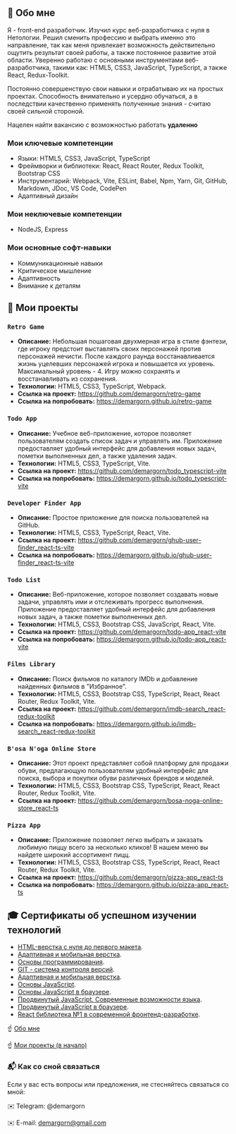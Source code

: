 ##  👋 Обо мне 

Я - front-end разработчик. Изучил курс веб-разработчика с нуля в Нетологии. Решил сменить профессию и выбрать именно это направление, так как меня привлекает возможность действительно ощутить результат своей работы, а также постоянное развитие этой области. Уверенно работаю с основными инструментами веб-разработчика, такими как: HTML5, CSS3, JavaScript, TypeScript, а также React, Redux-Toolkit.

Постоянно совершенствую свои навыки и отрабатываю их на простых проектах. Способность внимательно и усердно обучаться, а в последствии качественно применять полученные знания - считаю своей сильной стороной. 

Нацелен найти вакансию с возможностью работать **удаленно**

### Мои ключевые компетенции

* Языки: HTML5, CSS3, JavaScript, TypeScript
* Фреймворки и библиотеки: React, React Router, Redux Toolkit, Bootstrap CSS
* Инструментарий: Webpack, Vite, ESLint, Babel, Npm, Yarn, Git, GitHub, Markdown, JDoc, VS Code, CodePen
* Адаптивный дизайн

 ### Мои неключевые компетенции
* NodeJS, Express

### Мои основные софт-навыки
* Коммуникационные навыки
* Критическое мышление
* Адаптивность
* Внимание к деталям


## 💼 Мои проекты

### `Retro Game`
- **Описание:** Небольшая пошаговая двухмерная игра в стиле фэнтези, где игроку предстоит выставлять своих персонажей против персонажей нечисти. После каждого раунда восстанавливается жизнь уцелевших персонажей игрока и повышается их уровень. Максимальный уровень - 4. Игру можно сохранять и восстанавливать из сохранения.
- **Технологии:** HTML5, CSS3, TypeScript, Webpack.
- **Ссылка на проект:** https://github.com/demargorn/retro-game
- **Ссылка на попробовать:** https://demargorn.github.io/retro-game

### `Todo App`
- **Описание:** Учебное веб-приложение, которое позволяет пользователям создать список задач и управлять им. Приложение предоставляет удобный интерфейс для добавления новых задач, пометки выполненных дел, а также удаления задач.
- **Технологии:** HTML5, CSS3, TypeScript, Vite.
- **Ссылка на проект:** https://github.com/demargorn/todo_typescript-vite
- **Ссылка на попробовать:** https://demargorn.github.io/todo_typescript-vite

### `Developer Finder App`
- **Описание:** Простое приложение для поиска пользователей на GitHub.
- **Технологии:** HTML5, CSS3, TypeScript, React, Vite.
- **Ссылка на проект:** https://github.com/demargorn/ghub-user-finder_react-ts-vite
- **Ссылка на попробовать:** https://demargorn.github.io/ghub-user-finder_react-ts-vite

### `Todo List`
- **Описание:** Веб-приложение, которое позволяет создавать новые задачи, управлять ими и отслеживать прогресс выполнения. Приложение предоставляет удобный интерфейс для добавления новых задач, а также пометки выполненных дел.
- **Технологии:** HTML5, CSS3, Bootstrap CSS, JavaScript, React, Vite.
- **Ссылка на проект:** https://github.com/demargorn/todo-app_react-vite
- **Ссылка на попробовать:** https://demargorn.github.io/todo-app_react-vite

### `Films Library`
- **Описание:** Поиск фильмов по каталогу IMDb и добавление найденных фильмов в "Избранное".
- **Технологии:** HTML5, CSS3, Bootstrap CSS, TypeScript, React, React Router, Redux Toolkit, Vite.
- **Ссылка на проект:** https://github.com/demargorn/imdb-search_react-redux-toolkit
- **Ссылка на попробовать:** https://demargorn.github.io/imdb-search_react-redux-toolkit
  
### `B'osa N'oga Online Store`
- **Описание:** Этот проект представляет собой платформу для продажи обуви, предлагающую пользователям удобный интерфейс для поиска, выбора и покупки обуви различных брендов и моделей.
- **Технологии:** HTML5, CSS3, Bootstrap CSS, TypeScript, React, React Router, Redux Toolkit, Vite.
- **Ссылка на проект:** https://github.com/demargorn/bosa-noga-online-store_react-ts

### `Pizza App`
- **Описание:** Приложение позволяет легко выбрать и заказать любимую пиццу всего за несколько кликов! В нашем меню вы найдете широкий ассортимент пицц.
- **Технологии:** HTML5, CSS3, Bootstrap CSS, TypeScript, React, React Router, Redux Toolkit, Vite.
- **Ссылка на проект:** https://github.com/demargorn/pizza-app_react-ts
- **Ссылка на попробовать:** https://demargorn.github.io/pizza-app_react-ts


## 🎓  Сертификаты об успешном изучении технологий

* [HTML-верстка с нуля до первого макета](https://drive.google.com/file/d/1D849uZH8dfL7TbkhC3h3OmCx5ef_2t2Q/view?usp=drive_link).
* [Адаптивная и мобильная верстка](https://drive.google.com/file/d/1sJE-EIJCOJwkJZBkqKQMpsWOHiStCKfk/view?usp=drive_link).
* [Основы программирования](https://drive.google.com/file/d/1C7u6tAPntMv2EmiARYipBTgARde-a8VC/view?usp=drive_link).
* [GIT - система контроля версий](https://drive.google.com/file/d/1iMGgrTV5kie4bP5uyqUT8BoBsUrDu3_y/view?usp=drive_link).
* [Адаптивная и мобильная верстка](https://drive.google.com/file/d/1sJE-EIJCOJwkJZBkqKQMpsWOHiStCKfk/view?usp=drive_link).
* [Основы JavaScript](https://drive.google.com/file/d/1amIoNeR6RhWA8sHYJI8oRZaNRr5AU1lq/view?usp=drive_link).
* [Основы JavaScript в браузере](https://drive.google.com/file/d/1fwb_F4AqKroednrFQMTIlVsjmfvDI2T0/view?usp=drive_link).
* [Продвинутый JavaScript. Cовременные возможности языка](https://drive.google.com/file/d/1Ykt6dhRxOrkBSRxOcUU6K9mySPj1-cHK/view?usp=drive_link).
* [Продвинутый JavaScript в браузере](https://drive.google.com/file/d/1nshUUcja0YLdHNRWWSxbfbHYocvJ_Pos/view?usp=drive_link).
* [React библиотека №1 в современной фронтенд-разработке](https://drive.google.com/file/d/18_8Eg4nF2DzacJw2CGrIIEh5Aidc5XN3/view?usp=drive_link).

☝️ [Обо мне](https://github.com/demargorn/demargorn/blob/main/README.md#-%D0%BE%D0%B1%D0%BE-%D0%BC%D0%BD%D0%B5)

️☝️ [Мои проекты (в начало)](https://github.com/demargorn/demargorn/blob/main/README.md#-%D0%BC%D0%BE%D0%B8-%D0%BF%D1%80%D0%BE%D0%B5%D0%BA%D1%82%D1%8B)

### 📬 Как со сной связаться
Если у вас есть вопросы или предложения, не стесняйтесь связаться со мной:

  ✉️ Telegram: @demargorn
  
  ✉️ E-mail: demargorn@gmail.com
